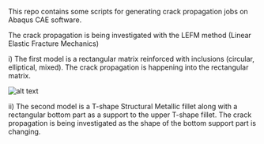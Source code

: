 This repo contains some scripts for generating crack propagation jobs on Abaqus CAE software.

The crack propagation is being investigated with the LEFM method (Linear Elastic Fracture Mechanics)

i) The first model is a rectangular matrix reinforced with inclusions (circular, elliptical, mixed).
   The crack propagation is happening into the rectangular matrix.
 
 ![alt text](https://github.com/[spyverg]/[Abaqus_CAE_scripting]/blob/[branch]/circc.png?raw=true)

 
ii) The second model is a T-shape Structural Metallic fillet along with a rectangular bottom part
    as a support to the upper T-shape fillet. The crack propagation is being investigated as the
    shape of the bottom support part is changing.
